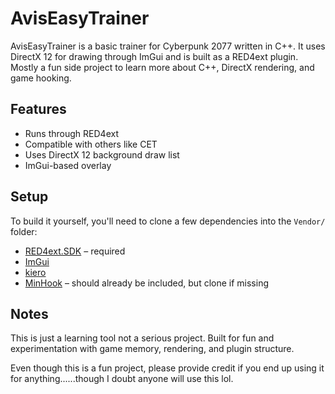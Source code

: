 # AvisEasyTrainer

AvisEasyTrainer is a basic trainer for Cyberpunk 2077 written in C++. It uses DirectX 12 for drawing through ImGui and is built as a RED4ext plugin. Mostly a fun side project to learn more about C++, DirectX rendering, and game hooking.

## Features

- Runs through RED4ext
- Compatible with others like CET
- Uses DirectX 12 background draw list
- ImGui-based overlay

## Setup

To build it yourself, you'll need to clone a few dependencies into the `Vendor/` folder:

- [RED4ext.SDK](https://github.com/wopss/RED4ext) – required
- [ImGui](https://github.com/ocornut/imgui)
- [kiero](https://github.com/Rebzzel/kiero)
- [MinHook](https://github.com/TsudaKageyu/minhook) – should already be included, but clone if missing

## Notes

This is just a learning tool not a serious project. Built for fun and experimentation with game memory, rendering, and plugin structure.

Even though this is a fun project, please provide credit if you end up using it for anything......though I doubt anyone will use this lol.
